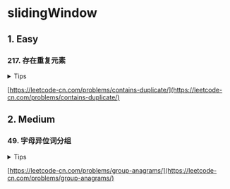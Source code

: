 # slidingWindow

## 1. Easy

### 217. 存在重复元素

<details>
<summary>Tips</summary>

1. 使用一个Set即可

</details>

[https://leetcode-cn.com/problems/contains-duplicate/](https://leetcode-cn.com/problems/contains-duplicate/)

## 2. Medium

### 49. 字母异位词分组

<details>
<summary>Tips</summary>

1. HashMap的key先进行排序

</details>

[https://leetcode-cn.com/problems/group-anagrams/](https://leetcode-cn.com/problems/group-anagrams/)